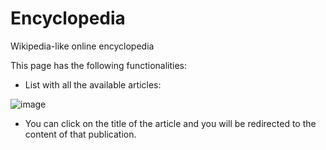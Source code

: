 # Encyclopedia
Wikipedia-like online encyclopedia

This page has the following functionalities:

- List with all the available articles:

![image](https://user-images.githubusercontent.com/64209661/160255679-c4468a5a-0a7e-4dbd-b72c-06a594d1fb61.png)

- You can click on the title of the article and you will be redirected to the content of that publication.



